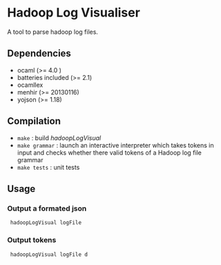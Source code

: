 Hadoop Log Visualiser
====================

A tool to parse hadoop log files.

## Dependencies

- ocaml (>= 4.0 )
- batteries included (>= 2.1)
- ocamllex
- menhir (>= 20130116)
- yojson (>= 1.18)

## Compilation

 * `make` : build *hadoopLogVisual*
 * `make grammar` : launch an interactive interpreter which takes tokens in input and checks whether there valid tokens of a Hadoop log file grammar
 * `make tests` : unit tests


## Usage

### Output a formated json

     hadoopLogVisual logFile

### Output tokens 

     hadoopLogVisual logFile d

